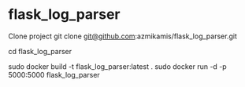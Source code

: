 # flask_log_parser

Clone project
git clone git@github.com:azmikamis/flask_log_parser.git

cd flask_log_parser

sudo docker build -t flask_log_parser:latest .
sudo docker run -d -p 5000:5000 flask_log_parser
